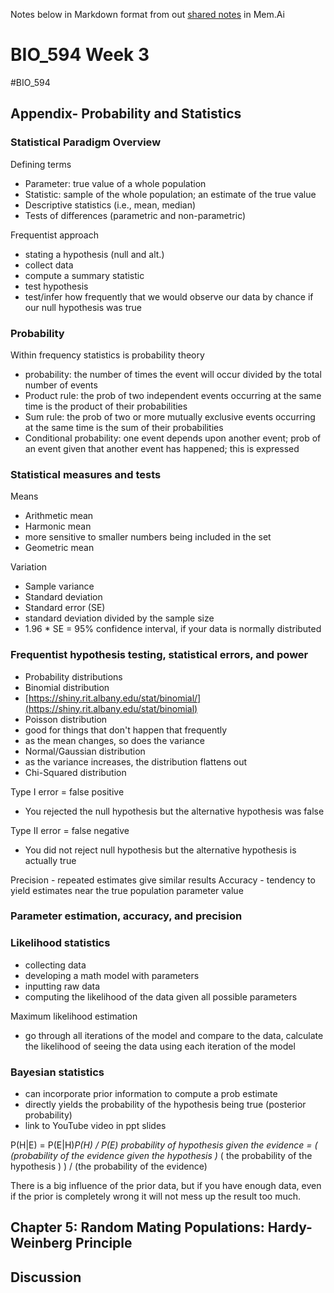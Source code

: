Notes below in Markdown format from out [shared notes](https://mem.ai/m/YnnjboWI55SWCHnZZ5Ci) in Mem.Ai 


# BIO_594 Week 3
#BIO_594


## Appendix- Probability and Statistics
### Statistical Paradigm Overview
Defining terms
- Parameter: true value of a whole population 
- Statistic: sample of the whole population; an estimate of the true value
- Descriptive statistics (i.e., mean, median)
- Tests of differences (parametric and non-parametric)

Frequentist approach
- stating a hypothesis (null and alt.)
- collect data
- compute a summary statistic
- test hypothesis
- test/infer how frequently that we would observe our data by chance if our null hypothesis was true 

### Probability
Within frequency statistics is probability theory
- probability: the number of times the event will occur divided by the total number of events
- Product rule: the prob of two independent events occurring at the same time is the product of their probabilities
- Sum rule: the prob of two or more mutually exclusive events occurring at the same time is the sum of their probabilities
- Conditional probability: one event depends upon another event; prob of an event given that another event has happened; this is expressed

### Statistical measures and tests
Means
- Arithmetic mean
- Harmonic mean
- more sensitive to smaller numbers being included in the set
- Geometric mean

Variation
- Sample variance
- Standard deviation
- Standard error (SE)
- standard deviation divided by the sample size
- 1.96 * SE = 95% confidence interval, if your data is normally distributed

### Frequentist hypothesis testing, statistical errors, and power
- Probability distributions
- Binomial distribution
- [https://shiny.rit.albany.edu/stat/binomial/](https://shiny.rit.albany.edu/stat/binomial)
- Poisson distribution
- good for things that don't happen that frequently
- as the mean changes, so does the variance
- Normal/Gaussian distribution
- as the variance increases, the distribution flattens out
- Chi-Squared distribution


Type I error = false positive
- You rejected the null hypothesis but the alternative hypothesis was false

Type II error = false negative
- You did not reject null hypothesis but the alternative hypothesis is actually true


Precision - repeated estimates give similar results
Accuracy - tendency to yield estimates near the true population parameter value
### Parameter estimation, accuracy, and precision
### Likelihood statistics
- collecting data
- developing a math model with parameters
- inputting raw data
- computing the likelihood of the data given all possible parameters


Maximum likelihood estimation
- go through all iterations of the model and compare to the data, calculate the likelihood of seeing the data using each iteration of the model

### Bayesian statistics
- can incorporate prior information to compute a prob estimate
- directly yields the probability of the hypothesis being true (posterior probability)
- link to YouTube video in ppt slides


P(H|E) = P(E|H)*P(H) / P(E)
probability of hypothesis given the evidence = ( (probability of the evidence given the hypothesis )* ( the probability of the hypothesis ) ) / (the probability of the evidence)

There is a big influence of the prior data, but if you have enough data, even if the prior is completely wrong it will not mess up the result too much.
## Chapter 5: Random Mating Populations: Hardy-Weinberg Principle




## Discussion